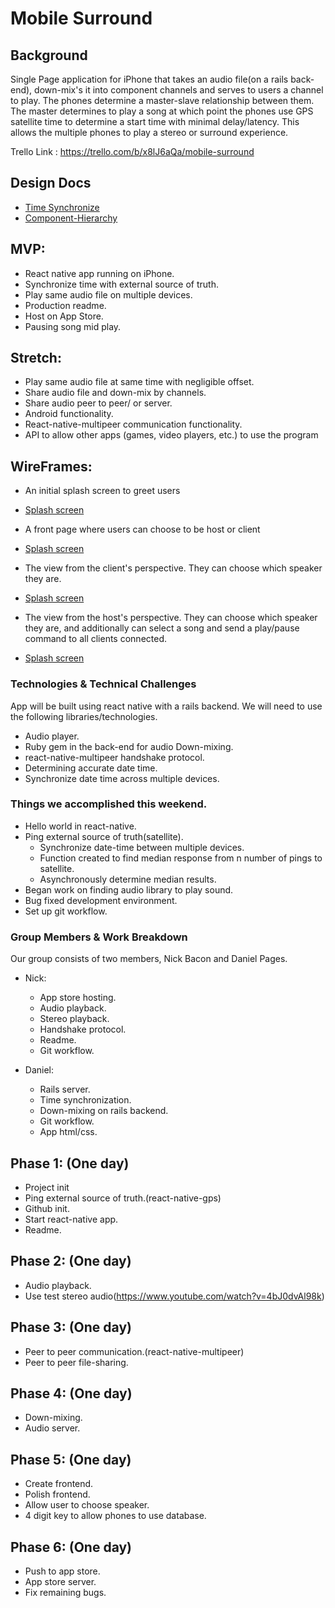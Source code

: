 # Mobile Surround

## Background

Single Page application for iPhone that takes an audio file(on a rails back-end), down-mix's it into component channels and serves to users a channel to play. The phones determine a master-slave relationship between them. The master determines to play a song at which point the phones use GPS satellite time to determine a start time with minimal delay/latency. This allows the multiple phones to play a stereo or surround experience.

Trello Link :
https://trello.com/b/x8lJ6aQa/mobile-surround

## Design Docs
- [Time Synchronize](./images/image1.JPG)
- [Component-Hierarchy](./component_hierarchy.md)


## MVP:
- React native app running on iPhone.
- Synchronize time with external source of truth.
- Play same audio file on multiple devices.
- Production readme.
- Host on App Store.
- Pausing song mid play.

## Stretch:
- Play same audio file at same time with negligible offset.
- Share audio file and down-mix by channels.
- Share audio peer to peer/ or server.
- Android functionality.
- React-native-multipeer communication functionality.
- API to allow other apps (games, video players, etc.) to use the program

## WireFrames:

- An initial splash screen to greet users
- [Splash screen](./images/frontpage.JPG)

- A front page where users can choose to be host or client
- [Splash screen](./images/host_page.JPG)

- The view from the client's perspective. They can choose which speaker they are.
- [Splash screen](./images/client_page.JPG)

- The view from the host's perspective. They can choose which speaker they are, and additionally can select a song and send a play/pause command to all clients connected.
- [Splash screen](./images/client_page.JPG)

### Technologies & Technical Challenges
App will be built using react native with a rails backend. We will need to use the following libraries/technologies.

- Audio player.
- Ruby gem in the back-end for audio Down-mixing.
- react-native-multipeer handshake protocol.
- Determining accurate date time.
- Synchronize date time across multiple devices.


### Things we accomplished this weekend.
-  Hello world in react-native.
-  Ping external source of truth(satellite).
    - Synchronize date-time between multiple devices.
    - Function created to find median response from n number of pings to satellite.
    - Asynchronously determine median results.
-  Began work on finding audio library to play sound.
-  Bug fixed development environment.
-  Set up git workflow.

### Group Members & Work Breakdown

Our group consists of two members, Nick Bacon and Daniel Pages.


- Nick:
  - App store hosting.
  - Audio playback.
  - Stereo playback.
  - Handshake protocol.
  - Readme.
  - Git workflow.

- Daniel:
  - Rails server.
  - Time synchronization.
  - Down-mixing on rails backend.
  - Git workflow.
  - App html/css.



## Phase 1: (One day)
- Project init
- Ping external source of truth.(react-native-gps)
- Github init.
- Start react-native app.
- Readme.

## Phase 2: (One day)
- Audio playback.
- Use test stereo audio(https://www.youtube.com/watch?v=4bJ0dvAl98k)

## Phase 3: (One day)
- Peer to peer communication.(react-native-multipeer)
- Peer to peer file-sharing.

## Phase 4: (One day)
- Down-mixing.
- Audio server.

## Phase 5: (One day)
- Create frontend.
- Polish frontend.
- Allow user to choose speaker.
- 4 digit key to allow phones to use database.


## Phase 6: (One day)
- Push to app store.
- App store server.
- Fix remaining bugs.
